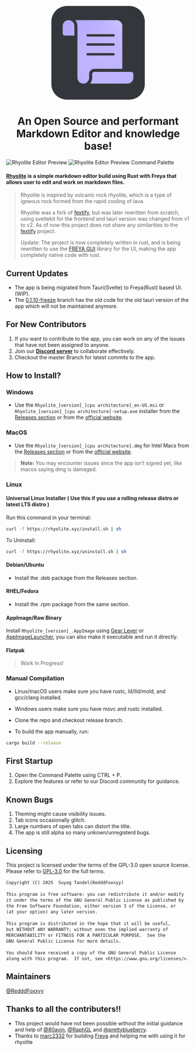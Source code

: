 <div align="center">
    <img src="./src/static/svgs/icon.svg" width=256 alt="Rhyolite">
</div>

<h1 align="center">An Open Source and performant Markdown Editor and knowledge base!</h1>

![Rhyolite Editor Preview](assets/Rhyolite_is_Cool!.png)
![Rhyolite Editor Preview Command Palette](assets/rhyolite_command_preview.png)

#### [Rhyolite](https://rhyolite.xyz/) is a simple markdown editor build using Rust with Freya that allows user to edit and work on markdown files.

> Rhyolite is inspired by volcanic rock rhyolite, which is a type of igneous rock formed from the rapid cooling of lava.
>
> Rhyolite was a fork of [fextify](https://github.com/face-hh/fextify), but was later rewritten from scratch,
> using sveltekit for the frontend and tauri version was changed from v1 to v2. As of now this project does not share any similarities to the [fextify](https://github.com/face-hh/fextify) project.
>
> Update: The project is now completely written in rust, and is being rewritten to use the [FREYA GUI](https://freyaui.dev/) library for the UI, making the app completely native code with rust.

## **Current Updates**

- The app is being migrated from Tauri(Svelte) to Freya(Rust) based UI.(WIP).
- The [0.1.10-freeze](https://github.com/RedddFoxxyy/rhyolite/tree/0.1.10-freeze) branch has the old code for the old tauri version of the app which will not be maintained anymore.


## **For New Contributors**

1. If you want to contribute to the app, you can work on any of the issues that have not been assigned to anyone.
2. Join our **[Discord server](https://discord.gg/K6FAd8FTma)** to collaborate effectively.
3. Checkout the master Branch for latest commits to the app.


## How to Install?

### **Windows**

- Use the `Rhyolite_[version]_[cpu architecture]_en-US.msi` or `Rhyolite_[version]_[cpu architecture]-setup.exe` installer from the [Releases section](https://github.com/RedddFoxxyy/Rhyolite/releases) or from the [official website](https://rhyolite.xyz/).


### **MacOS**

- Use the `Rhyolite_[version]_[cpu architecture].dmg` for Intel Macs from the [Releases section](https://github.com/RedddFoxxyy/Rhyolite/releases) or from the [official website](https://rhyolite.xyz/).

> **Note:** You may encounter issues since the app isn’t signed yet, like macos saying dmg is damaged.


### **Linux**

#### Universal Linux Installer ( Use this if you use a rolling release distro or latest LTS distro )

Run this command in your terminal:

```bash
curl -f https://rhyolite.xyz/install.sh | sh
```

To Uninstall:

```bash
curl -f https://rhyolite.xyz/uninstall.sh | sh
```

#### Debian/Ubuntu

- Install the .deb package from the Releases section.

#### RHEL/Fedora

- Install the .rpm package from the same section.

#### AppImage/Raw Binary

Install `Rhyolite_[version]_.AppImage` using [Gear Lever](https://github.com/mijorus/gearlever) or [AppImageLauncher](https://github.com/TheAssassin/AppImageLauncher), you can also make it executable and run it directly.

#### Flatpak

> Work In Progress!


### **Manual Compilation**

- Linux/macOS users make sure you have rustc, ld/lld/mold, and gcc/clang installed.
- Windows users make sure you have msvc and rustc installed.

- Clone the repo and checkout release branch.

- To build the app manually, run:

```bash
cargo build --release
```


## First Startup

1. Open the Command Palette using CTRL + P.
2. Explore the features or refer to our Discord community for guidance.

## Known Bugs

1. Theming might cause visibility issues.
2. Tab icons occasionally glitch.
3. Large numbers of open tabs can distort the title.
4. The app is still alpha so many unkown/unregisterd bugs.

## Licensing

This project is licensed under the terms of the GPL-3.0 open source license. Please refer to [GPL-3.0](./LICENSE.txt) for the full terms.

```
Copyright (C) 2025  Suyog Tandel(RedddFoxxyy)

This program is free software: you can redistribute it and/or modify
it under the terms of the GNU General Public License as published by
the Free Software Foundation, either version 3 of the License, or
(at your option) any later version.

This program is distributed in the hope that it will be useful,
but WITHOUT ANY WARRANTY; without even the implied warranty of
MERCHANTABILITY or FITNESS FOR A PARTICULAR PURPOSE.  See the
GNU General Public License for more details.

You should have received a copy of the GNU General Public License
along with this program.  If not, see <https://www.gnu.org/licenses/>.
```

## Maintainers

[@RedddFoxxyy](https://github.com/RedddFoxxyy)

## Thanks to all the contributers!!

- This project would have not been possible without the initial guidance and help of [@80avin](https://github.com/80avin), [@RaphGL](https://github.com/RaphGL) and [@prettyblueberry](https://github.com/prettyblueberry).
- Thanks to [marc2332](https://github.com/marc2332) for building [Freya](https://github.com/marc2332/freya) and helping me with using it for rhyolite

